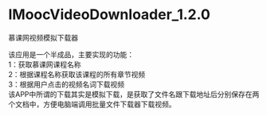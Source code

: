 # IMoocVideoDownloader_1.2.0
慕课网视频模拟下载器

该应用是一个半成品，主要实现的功能：<br>
1：获取慕课网课程名称<br>
2：根据课程名称获取该课程的所有章节视频<br>
3：根据用户点击的视频名词下载视频<br>
 该APP中所谓的下载其实是模拟下载，是获取了文件名跟下载地址后分别保存在两个文档中，方便电脑端调用批量文件下载器下载视频。
